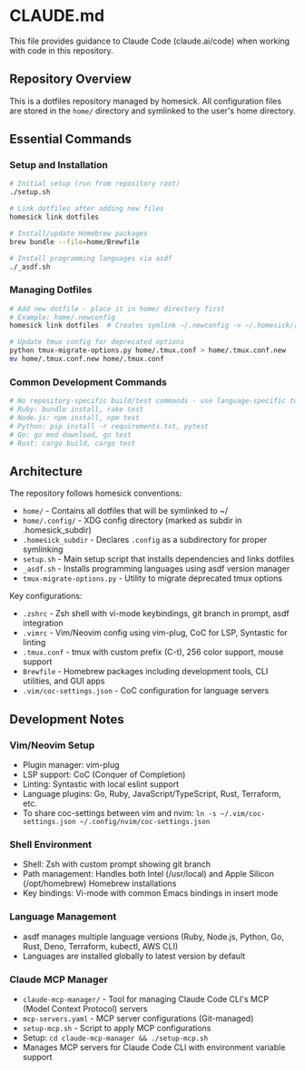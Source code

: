 # CLAUDE.md

This file provides guidance to Claude Code (claude.ai/code) when working with code in this repository.

## Repository Overview

This is a dotfiles repository managed by homesick. All configuration files are stored in the `home/` directory and symlinked to the user's home directory.

## Essential Commands

### Setup and Installation

```bash
# Initial setup (run from repository root)
./setup.sh

# Link dotfiles after adding new files
homesick link dotfiles

# Install/update Homebrew packages
brew bundle --file=home/Brewfile

# Install programming languages via asdf
./_asdf.sh
```

### Managing Dotfiles

```bash
# Add new dotfile - place it in home/ directory first
# Example: home/.newconfig
homesick link dotfiles  # Creates symlink ~/.newconfig -> ~/.homesick/repos/dotfiles/home/.newconfig

# Update tmux config for deprecated options
python tmux-migrate-options.py home/.tmux.conf > home/.tmux.conf.new
mv home/.tmux.conf.new home/.tmux.conf
```

### Common Development Commands

```bash
# No repository-specific build/test commands - use language-specific tools:
# Ruby: bundle install, rake test
# Node.js: npm install, npm test
# Python: pip install -r requirements.txt, pytest
# Go: go mod download, go test
# Rust: cargo build, cargo test
```

## Architecture

The repository follows homesick conventions:

- `home/` - Contains all dotfiles that will be symlinked to ~/
- `home/.config/` - XDG config directory (marked as subdir in .homesick_subdir)
- `.homesick_subdir` - Declares `.config` as a subdirectory for proper symlinking
- `setup.sh` - Main setup script that installs dependencies and links dotfiles
- `_asdf.sh` - Installs programming languages using asdf version manager
- `tmux-migrate-options.py` - Utility to migrate deprecated tmux options

Key configurations:

- `.zshrc` - Zsh shell with vi-mode keybindings, git branch in prompt, asdf integration
- `.vimrc` - Vim/Neovim config using vim-plug, CoC for LSP, Syntastic for linting
- `.tmux.conf` - tmux with custom prefix (C-t), 256 color support, mouse support
- `Brewfile` - Homebrew packages including development tools, CLI utilities, and GUI apps
- `.vim/coc-settings.json` - CoC configuration for language servers

## Development Notes

### Vim/Neovim Setup

- Plugin manager: vim-plug
- LSP support: CoC (Conquer of Completion)
- Linting: Syntastic with local eslint support
- Language plugins: Go, Ruby, JavaScript/TypeScript, Rust, Terraform, etc.
- To share coc-settings between vim and nvim: `ln -s ~/.vim/coc-settings.json ~/.config/nvim/coc-settings.json`

### Shell Environment

- Shell: Zsh with custom prompt showing git branch
- Path management: Handles both Intel (/usr/local) and Apple Silicon (/opt/homebrew) Homebrew installations
- Key bindings: Vi-mode with common Emacs bindings in insert mode

### Language Management

- asdf manages multiple language versions (Ruby, Node.js, Python, Go, Rust, Deno, Terraform, kubectl, AWS CLI)
- Languages are installed globally to latest version by default

### Claude MCP Manager

- `claude-mcp-manager/` - Tool for managing Claude Code CLI's MCP (Model Context Protocol) servers
- `mcp-servers.yaml` - MCP server configurations (Git-managed)
- `setup-mcp.sh` - Script to apply MCP configurations
- Setup: `cd claude-mcp-manager && ./setup-mcp.sh`
- Manages MCP servers for Claude Code CLI with environment variable support
